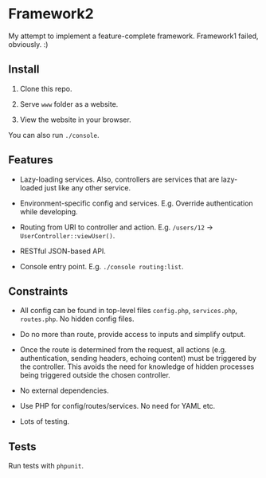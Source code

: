 # Framework2

My attempt to implement a feature-complete framework. Framework1 failed, obviously. :)

## Install

1) Clone this repo.

2) Serve `www` folder as a website.

3) View the website in your browser.

You can also run `./console`.

## Features

* Lazy-loading services. Also, controllers are services that are lazy-loaded just like any other service.

* Environment-specific config and services. E.g. Override authentication while developing.

* Routing from URI to controller and action. E.g. `/users/12` -> `UserController::viewUser()`.

* RESTful JSON-based API.

* Console entry point. E.g. `./console routing:list`.

## Constraints

* All config can be found in top-level files `config.php`, `services.php`, `routes.php`. No hidden config files.

* Do no more than route, provide access to inputs and simplify output.

* Once the route is determined from the request, all actions (e.g. authentication, sending headers, echoing content) must be triggered by the controller. This avoids the need for knowledge of hidden processes being triggered outside the chosen controller.

* No external dependencies.

* Use PHP for config/routes/services. No need for YAML etc.

* Lots of testing.

## Tests

Run tests with `phpunit`.
